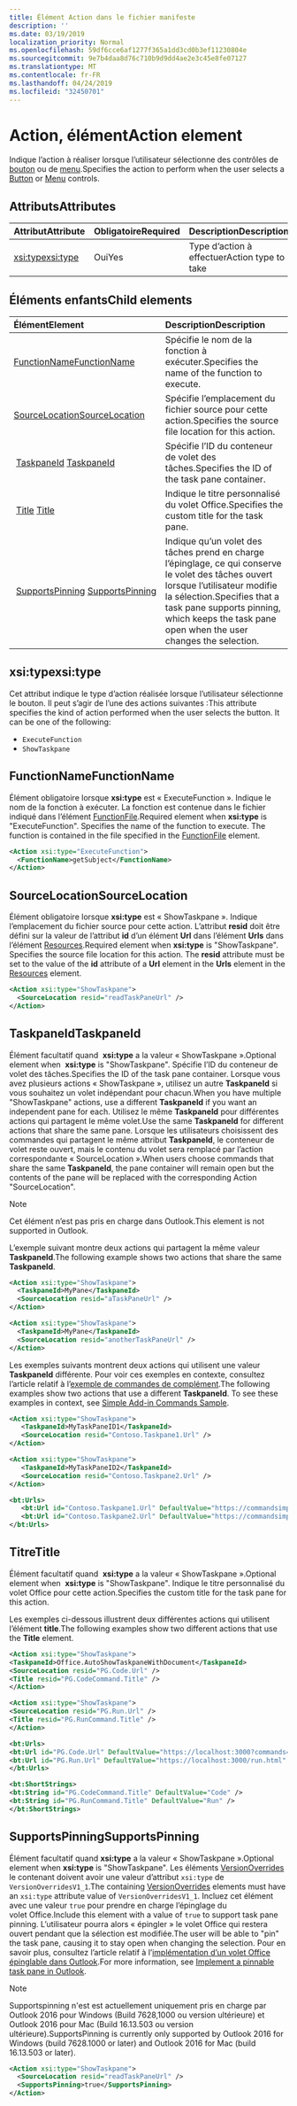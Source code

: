 ```yaml
---
title: Élément Action dans le fichier manifeste
description: ''
ms.date: 03/19/2019
localization_priority: Normal
ms.openlocfilehash: 59df6cce6af1277f365a1dd3cd0b3ef11230804e
ms.sourcegitcommit: 9e7b4daa8d76c710b9d9dd4ae2e3c45e8fe07127
ms.translationtype: MT
ms.contentlocale: fr-FR
ms.lasthandoff: 04/24/2019
ms.locfileid: "32450701"
---
```

# <a name="action-element"></a><span data-ttu-id="adec5-102">Action, élément</span><span class="sxs-lookup"><span data-stu-id="adec5-102">Action element</span></span>

<span data-ttu-id="adec5-103">Indique l’action à réaliser lorsque l’utilisateur sélectionne des contrôles de [bouton](control.md#button-control) ou de [menu](control.md#menu-dropdown-button-controls).</span><span class="sxs-lookup"><span data-stu-id="adec5-103">Specifies the action to perform when the user selects a  [Button](control.md#button-control) or [Menu](control.md#menu-dropdown-button-controls) controls.</span></span>

## <a name="attributes"></a><span data-ttu-id="adec5-104">Attributs</span><span class="sxs-lookup"><span data-stu-id="adec5-104">Attributes</span></span>

|  <span data-ttu-id="adec5-105">Attribut</span><span class="sxs-lookup"><span data-stu-id="adec5-105">Attribute</span></span>  |  <span data-ttu-id="adec5-106">Obligatoire</span><span class="sxs-lookup"><span data-stu-id="adec5-106">Required</span></span>  |  <span data-ttu-id="adec5-107">Description</span><span class="sxs-lookup"><span data-stu-id="adec5-107">Description</span></span>  |
|:-----|:-----|:-----|
|  [<span data-ttu-id="adec5-108">xsi:type</span><span class="sxs-lookup"><span data-stu-id="adec5-108">xsi:type</span></span>](#xsitype)  |  <span data-ttu-id="adec5-109">Oui</span><span class="sxs-lookup"><span data-stu-id="adec5-109">Yes</span></span>  | <span data-ttu-id="adec5-110">Type d’action à effectuer</span><span class="sxs-lookup"><span data-stu-id="adec5-110">Action type to take</span></span>|

## <a name="child-elements"></a><span data-ttu-id="adec5-111">Éléments enfants</span><span class="sxs-lookup"><span data-stu-id="adec5-111">Child elements</span></span>

|  <span data-ttu-id="adec5-112">Élément</span><span class="sxs-lookup"><span data-stu-id="adec5-112">Element</span></span> |  <span data-ttu-id="adec5-113">Description</span><span class="sxs-lookup"><span data-stu-id="adec5-113">Description</span></span>  |
|:-----|:-----|
|  [<span data-ttu-id="adec5-114">FunctionName</span><span class="sxs-lookup"><span data-stu-id="adec5-114">FunctionName</span></span>](#functionname) |    <span data-ttu-id="adec5-115">Spécifie le nom de la fonction à exécuter.</span><span class="sxs-lookup"><span data-stu-id="adec5-115">Specifies the name of the function to execute.</span></span> |
|  [<span data-ttu-id="adec5-116">SourceLocation</span><span class="sxs-lookup"><span data-stu-id="adec5-116">SourceLocation</span></span>](#sourcelocation) |    <span data-ttu-id="adec5-117">Spécifie l’emplacement du fichier source pour cette action.</span><span class="sxs-lookup"><span data-stu-id="adec5-117">Specifies the source file location for this action.</span></span> |
| <span data-ttu-id="adec5-118"> [TaskpaneId](#taskpaneid)</span><span class="sxs-lookup"><span data-stu-id="adec5-118"> [TaskpaneId](#taskpaneid)</span></span> | <span data-ttu-id="adec5-119">Spécifie l’ID du conteneur de volet des tâches.</span><span class="sxs-lookup"><span data-stu-id="adec5-119">Specifies the ID of the task pane container.</span></span>|
| <span data-ttu-id="adec5-120"> [Title](#title)</span><span class="sxs-lookup"><span data-stu-id="adec5-120"> [Title](#title)</span></span> | <span data-ttu-id="adec5-121">Indique le titre personnalisé du volet Office.</span><span class="sxs-lookup"><span data-stu-id="adec5-121">Specifies the custom title for the task pane.</span></span>|
| <span data-ttu-id="adec5-122"> [SupportsPinning](#supportspinning)</span><span class="sxs-lookup"><span data-stu-id="adec5-122"> [SupportsPinning](#supportspinning)</span></span> | <span data-ttu-id="adec5-123">Indique qu’un volet des tâches prend en charge l’épinglage, ce qui conserve le volet des tâches ouvert lorsque l’utilisateur modifie la sélection.</span><span class="sxs-lookup"><span data-stu-id="adec5-123">Specifies that a task pane supports pinning, which keeps the task pane open when the user changes the selection.</span></span>|
  

## <a name="xsitype"></a><span data-ttu-id="adec5-124">xsi:type</span><span class="sxs-lookup"><span data-stu-id="adec5-124">xsi:type</span></span>

<span data-ttu-id="adec5-p101">Cet attribut indique le type d’action réalisée lorsque l’utilisateur sélectionne le bouton. Il peut s’agir de l’une des actions suivantes :</span><span class="sxs-lookup"><span data-stu-id="adec5-p101">This attribute specifies the kind of action performed when the user selects the button. It can be one of the following:</span></span>

- `ExecuteFunction`
- `ShowTaskpane`

## <a name="functionname"></a><span data-ttu-id="adec5-127">FunctionName</span><span class="sxs-lookup"><span data-stu-id="adec5-127">FunctionName</span></span>

<span data-ttu-id="adec5-p102">Élément obligatoire lorsque **xsi:type** est « ExecuteFunction ». Indique le nom de la fonction à exécuter. La fonction est contenue dans le fichier indiqué dans l’élément [FunctionFile](functionfile.md).</span><span class="sxs-lookup"><span data-stu-id="adec5-p102">Required element when **xsi:type** is "ExecuteFunction". Specifies the name of the function to execute. The function is contained in the file specified in the [FunctionFile](functionfile.md) element.</span></span>

```xml
<Action xsi:type="ExecuteFunction">
  <FunctionName>getSubject</FunctionName>
</Action>
```

## <a name="sourcelocation"></a><span data-ttu-id="adec5-131">SourceLocation</span><span class="sxs-lookup"><span data-stu-id="adec5-131">SourceLocation</span></span>

<span data-ttu-id="adec5-p103">Élément obligatoire lorsque  **xsi:type** est « ShowTaskpane ». Indique l’emplacement du fichier source pour cette action. L’attribut  **resid** doit être défini sur la valeur de l’attribut **id** d’un élément **Url** dans l’élément **Urls** dans l’élément [Resources](resources.md).</span><span class="sxs-lookup"><span data-stu-id="adec5-p103">Required element when  **xsi:type** is "ShowTaskpane". Specifies the source file location for this action. The **resid** attribute must be set to the value of the **id** attribute of a **Url** element in the **Urls** element in the [Resources](resources.md) element.</span></span>

```xml
<Action xsi:type="ShowTaskpane">
  <SourceLocation resid="readTaskPaneUrl" />
</Action>
```  

## <a name="taskpaneid"></a><span data-ttu-id="adec5-135">TaskpaneId</span><span class="sxs-lookup"><span data-stu-id="adec5-135">TaskpaneId</span></span>

<span data-ttu-id="adec5-136">Élément facultatif quand  **xsi:type** a la valeur « ShowTaskpane ».</span><span class="sxs-lookup"><span data-stu-id="adec5-136">Optional element when  **xsi:type** is "ShowTaskpane".</span></span> <span data-ttu-id="adec5-137">Spécifie l’ID du conteneur de volet des tâches.</span><span class="sxs-lookup"><span data-stu-id="adec5-137">Specifies the ID of the task pane container.</span></span> <span data-ttu-id="adec5-138">Lorsque vous avez plusieurs actions « ShowTaskpane », utilisez un autre **TaskpaneId** si vous souhaitez un volet indépendant pour chacun.</span><span class="sxs-lookup"><span data-stu-id="adec5-138">When you have multiple "ShowTaskpane" actions, use a different **TaskpaneId** if you want an independent pane for each.</span></span> <span data-ttu-id="adec5-139">Utilisez le même **TaskpaneId** pour différentes actions qui partagent le même volet.</span><span class="sxs-lookup"><span data-stu-id="adec5-139">Use the same **TaskpaneId** for  different actions that share the same pane.</span></span> <span data-ttu-id="adec5-140">Lorsque les utilisateurs choisissent des commandes qui partagent le même attribut **TaskpaneId**, le conteneur de volet reste ouvert, mais le contenu du volet sera remplacé par l’action correspondante « SourceLocation ».</span><span class="sxs-lookup"><span data-stu-id="adec5-140">When users choose commands that share the same **TaskpaneId**, the pane container will remain open but the contents of the pane will be replaced with the corresponding Action "SourceLocation".</span></span>

> [!NOTE]
> <span data-ttu-id="adec5-141">Cet élément n’est pas pris en charge dans Outlook.</span><span class="sxs-lookup"><span data-stu-id="adec5-141">This element is not supported in Outlook.</span></span>

<span data-ttu-id="adec5-142">L’exemple suivant montre deux actions qui partagent la même valeur **TaskpaneId**.</span><span class="sxs-lookup"><span data-stu-id="adec5-142">The following example shows two actions that share the same **TaskpaneId**.</span></span>

```xml
<Action xsi:type="ShowTaskpane">
  <TaskpaneId>MyPane</TaskpaneId>
  <SourceLocation resid="aTaskPaneUrl" />
</Action>

<Action xsi:type="ShowTaskpane">
  <TaskpaneId>MyPane</TaskpaneId>
  <SourceLocation resid="anotherTaskPaneUrl" />
</Action>
```  

<span data-ttu-id="adec5-p105">Les exemples suivants montrent deux actions qui utilisent une valeur **TaskpaneId** différente. Pour voir ces exemples en contexte, consultez l’article relatif à l’[exemple de commandes de complément](https://github.com/OfficeDev/Office-Add-in-Commands-Samples/blob/master/Simple/Manifest/SimpleAddin.xml).</span><span class="sxs-lookup"><span data-stu-id="adec5-p105">The following examples show two actions that use a different **TaskpaneId**. To see these examples in context, see [Simple Add-in Commands Sample](https://github.com/OfficeDev/Office-Add-in-Commands-Samples/blob/master/Simple/Manifest/SimpleAddin.xml).</span></span>

```xml
<Action xsi:type="ShowTaskpane">
   <TaskpaneId>MyTaskPaneID1</TaskpaneId>
   <SourceLocation resid="Contoso.Taskpane1.Url" />
</Action>

<Action xsi:type="ShowTaskpane">
   <TaskpaneId>MyTaskPaneID2</TaskpaneId>
   <SourceLocation resid="Contoso.Taskpane2.Url" />
</Action>
```  

```xml
<bt:Urls>
   <bt:Url id="Contoso.Taskpane1.Url" DefaultValue="https://commandsimple.azurewebsites.net/Taskpane.html" />
   <bt:Url id="Contoso.Taskpane2.Url" DefaultValue="https://commandsimple.azurewebsites.net/Taskpane2.html" />
</bt:Urls>
```  

## <a name="title"></a><span data-ttu-id="adec5-145">Titre</span><span class="sxs-lookup"><span data-stu-id="adec5-145">Title</span></span>

<span data-ttu-id="adec5-146">Élément facultatif quand  **xsi:type** a la valeur « ShowTaskpane ».</span><span class="sxs-lookup"><span data-stu-id="adec5-146">Optional element when  **xsi:type** is "ShowTaskpane".</span></span> <span data-ttu-id="adec5-147">Indique le titre personnalisé du volet Office pour cette action.</span><span class="sxs-lookup"><span data-stu-id="adec5-147">Specifies the custom title for the task pane for this action.</span></span>

<span data-ttu-id="adec5-148">Les exemples ci-dessous illustrent deux différentes actions qui utilisent l’élément **title**.</span><span class="sxs-lookup"><span data-stu-id="adec5-148">The following examples show two different actions that use the **Title** element.</span></span>

```xml
<Action xsi:type="ShowTaskpane">
<TaskpaneId>Office.AutoShowTaskpaneWithDocument</TaskpaneId>
<SourceLocation resid="PG.Code.Url" />
<Title resid="PG.CodeCommand.Title" />
</Action>
```

```xml
<Action xsi:type="ShowTaskpane">
<SourceLocation resid="PG.Run.Url" />
<Title resid="PG.RunCommand.Title" />
</Action>
```

```xml
<bt:Urls>
<bt:Url id="PG.Code.Url" DefaultValue="https://localhost:3000?commands=1" />
<bt:Url id="PG.Run.Url" DefaultValue="https://localhost:3000/run.html" />
</bt:Urls>
```

```xml
<bt:ShortStrings>
<bt:String id="PG.CodeCommand.Title" DefaultValue="Code" />
<bt:String id="PG.RunCommand.Title" DefaultValue="Run" />
</bt:ShortStrings>
```

## <a name="supportspinning"></a><span data-ttu-id="adec5-149">SupportsPinning</span><span class="sxs-lookup"><span data-stu-id="adec5-149">SupportsPinning</span></span>

<span data-ttu-id="adec5-150">Élément facultatif quand **xsi:type** a la valeur « ShowTaskpane ».</span><span class="sxs-lookup"><span data-stu-id="adec5-150">Optional element when **xsi:type** is "ShowTaskpane".</span></span> <span data-ttu-id="adec5-151">Les éléments [VersionOverrides](versionoverrides.md) le contenant doivent avoir une valeur d’attribut `xsi:type` de `VersionOverridesV1_1`.</span><span class="sxs-lookup"><span data-stu-id="adec5-151">The containing [VersionOverrides](versionoverrides.md) elements must have an `xsi:type` attribute value of `VersionOverridesV1_1`.</span></span> <span data-ttu-id="adec5-152">Incluez cet élément avec une valeur `true` pour prendre en charge l’épinglage du volet Office.</span><span class="sxs-lookup"><span data-stu-id="adec5-152">Include this element with a value of `true` to support task pane pinning.</span></span> <span data-ttu-id="adec5-153">L’utilisateur pourra alors « épingler » le volet Office qui restera ouvert pendant que la sélection est modifiée.</span><span class="sxs-lookup"><span data-stu-id="adec5-153">The user will be able to "pin" the task pane, causing it to stay open when changing the selection.</span></span> <span data-ttu-id="adec5-154">Pour en savoir plus, consultez l’article relatif à l’[implémentation d’un volet Office épinglable dans Outlook](/outlook/add-ins/pinnable-taskpane).</span><span class="sxs-lookup"><span data-stu-id="adec5-154">For more information, see [Implement a pinnable task pane in Outlook](/outlook/add-ins/pinnable-taskpane).</span></span>

> [!NOTE]
> <span data-ttu-id="adec5-155">Supportspinning n'est est actuellement uniquement pris en charge par Outlook 2016 pour Windows (Build 7628,1000 ou version ultérieure) et Outlook 2016 pour Mac (Build 16.13.503 ou version ultérieure).</span><span class="sxs-lookup"><span data-stu-id="adec5-155">SupportsPinning is currently only supported by Outlook 2016 for Windows (build 7628.1000 or later) and Outlook 2016 for Mac (build 16.13.503 or later).</span></span>

```xml
<Action xsi:type="ShowTaskpane">
  <SourceLocation resid="readTaskPaneUrl" />
  <SupportsPinning>true</SupportsPinning>
</Action>
```
